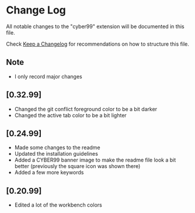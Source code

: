 # Change Log

All notable changes to the "cyber99" extension will be documented in this file.

Check [Keep a Changelog](http://keepachangelog.com/) for recommendations on how to structure this file.

## Note

- I only record major changes

## [0.32.99]

- Changed the git conflict foreground color to be a bit darker
- Changed the active tab color to be a bit lighter

## [0.24.99]

- Made some changes to the readme
- Updated the installation guidelines
- Added a CYBER99 banner image to make the readme file look a bit better (previously the square icon was shown there)
- Added a few more keywords

## [0.20.99]

- Edited a lot of the workbench colors
